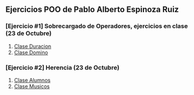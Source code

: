 ## Ejercicios POO de Pablo Alberto Espinoza Ruiz

### [Ejercicio #1] Sobrecargado de Operadores, ejercicios en clase (23 de Octubre)
1. [Clase Duracion](./Duracion)
2. [Clase Domino](./Domino)

### [Ejercicio #2] Herencia (23 de Octubre)
1. [Clase Alumnos](./Alumnos)
2. [Clase Musicos](./Musicos)